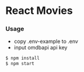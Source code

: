 # React Movies

### Usage ###

* copy .env-example to .env
* input omdbapi api key

```bash
$ npm install
$ npm start
```
